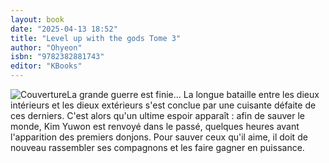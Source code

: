 ```yaml
---
layout: book
date: "2025-04-13 18:52"
title: "Level up with the gods Tome 3"
author: "Ohyeon"
isbn: "9782382881743"
editor: "KBooks"
---
```

![Couverture](/img/9782382881743.jpeg)La grande guerre est finie... La longue bataille entre les dieux intérieurs et les dieux extérieurs s'est conclue par une cuisante défaite de ces derniers. C'est alors qu'un ultime espoir apparaît : afin de sauver le monde, Kim Yuwon est renvoyé dans le passé, quelques heures avant l'apparition des premiers donjons. Pour sauver ceux qu'il aime, il doit de nouveau rassembler ses compagnons et les faire gagner en puissance.